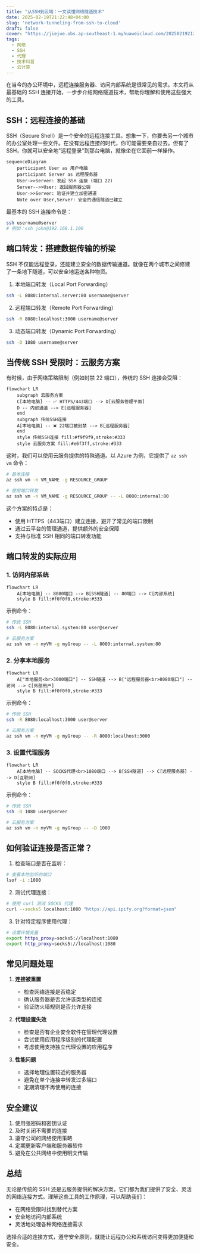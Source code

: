 ```yaml
---
title: "从SSH到云端：一文读懂网络隧道技术"
date: 2025-02-19T21:22:48+04:00
slug: 'network-tunneling-from-ssh-to-cloud'
draft: false
cover: "https://jiejue.obs.ap-southeast-1.myhuaweicloud.com/20250219212606569.webp"
tags:
  - 网络
  - SSH
  - 代理
  - 技术科普
  - 云计算
---
```


在当今的办公环境中，远程连接服务器、访问内部系统是很常见的需求。本文将从最基础的 SSH 连接开始，一步步介绍网络隧道技术，帮助你理解和使用这些强大的工具。

<!--more-->

## SSH：远程连接的基础

SSH（Secure Shell）是一个安全的远程连接工具。想象一下，你要去另一个城市的办公室处理一些文件。在没有远程连接的时代，你可能需要亲自过去。但有了 SSH，你就可以安全地\"远程登录\"到那台电脑，就像坐在它面前一样操作。

```mermaid
sequenceDiagram
    participant User as 用户电脑
    participant Server as 远程服务器
    User->>Server: 发起 SSH 连接 (端口 22)
    Server-->>User: 返回服务器公钥
    User->>Server: 验证并建立加密通道
    Note over User,Server: 安全的通信隧道已建立
```

最基本的 SSH 连接命令是：
```bash
ssh username@server
# 例如：ssh john@192.168.1.100
```

## 端口转发：搭建数据传输的桥梁

SSH 不仅能远程登录，还能建立安全的数据传输通道。就像在两个城市之间修建了一条地下隧道，可以安全地运送各种物资。

1. 本地端口转发（Local Port Forwarding）
```bash
ssh -L 8080:internal.server:80 username@server
```

2. 远程端口转发（Remote Port Forwarding）
```bash
ssh -R 8080:localhost:3000 username@server
```

3. 动态端口转发（Dynamic Port Forwarding）
```bash
ssh -D 1080 username@server
```

## 当传统 SSH 受限时：云服务方案

有时候，由于网络策略限制（例如封禁 22 端口），传统的 SSH 连接会受阻：

```mermaid
flowchart LR
    subgraph 云服务方案
    C[本地电脑] -- ✅ HTTPS/443端口 --> D[云服务管理平面]
    D -- 内部通道 --> E[远程服务器]
    end
    subgraph 传统SSH连接
    A[本地电脑] -- ❌ 22端口被封禁 --> B[远程服务器]
    end
    style 传统SSH连接 fill:#f9f9f9,stroke:#333
    style 云服务方案 fill:#e6f3ff,stroke:#333
```

这时，我们可以使用云服务提供的特殊通道。以 Azure 为例，它提供了 `az ssh vm` 命令：

```bash
# 基本连接
az ssh vm -n VM_NAME -g RESOURCE_GROUP

# 使用端口转发
az ssh vm -n VM_NAME -g RESOURCE_GROUP -- -L 8080:internal:80
```

这个方案的特点是：
- 使用 HTTPS（443端口）建立连接，避开了常见的端口限制
- 通过云平台的管理通道，提供额外的安全保障
- 支持与标准 SSH 相同的端口转发功能

## 端口转发的实际应用

### 1. 访问内部系统
```mermaid
flowchart LR
    A[本地电脑] -- 8080端口 --> B[SSH隧道] -- 80端口 --> C[内部系统]
    style B fill:#f0f0f0,stroke:#333
```

示例命令：
```bash
# 传统 SSH
ssh -L 8080:internal.system:80 user@server

# 云服务方案
az ssh vm -n myVM -g myGroup -- -L 8080:internal.system:80
```

### 2. 分享本地服务
```mermaid
flowchart LR
    A["本地服务<br>3000端口"] -- SSH隧道 --> B["远程服务器<br>8080端口"] -- 访问 --> C[外部用户]
    style B fill:#f0f0f0,stroke:#333
```

示例命令：
```bash
# 传统 SSH
ssh -R 8080:localhost:3000 user@server

# 云服务方案
az ssh vm -n myVM -g myGroup -- -R 8080:localhost:3000
```

### 3. 设置代理服务
```mermaid
flowchart LR
    A[本地电脑] -- SOCKS代理<br>1080端口 --> B[SSH隧道] --> C[远程服务器] --> D[互联网]
    style B fill:#f0f0f0,stroke:#333
```

示例命令：
```bash
# 传统 SSH
ssh -D 1080 user@server

# 云服务方案
az ssh vm -n myVM -g myGroup -- -D 1080
```

## 如何验证连接是否正常？

1. 检查端口是否在监听：
```bash
# 查看本地监听的端口
lsof -i :1080
```

2. 测试代理连接：
```bash
# 使用 curl 测试 SOCKS 代理
curl --socks5 localhost:1080 "https://api.ipify.org?format=json"
```

3. 针对特定程序使用代理：
```bash
# 设置环境变量
export https_proxy=socks5://localhost:1080
export http_proxy=socks5://localhost:1080
```

## 常见问题处理

1. **连接被重置**
   - 检查网络连接是否稳定
   - 确认服务器是否允许该类型的连接
   - 验证防火墙规则是否允许连接

2. **代理设置失效**
   - 检查是否有企业安全软件在管理代理设置
   - 尝试使用应用程序级别的代理配置
   - 考虑使用支持独立代理设置的应用程序

3. **性能问题**
   - 选择地理位置较近的服务器
   - 避免在单个连接中转发过多端口
   - 定期清理不再使用的连接

## 安全建议

1. 使用强密码和密钥认证
2. 及时关闭不需要的连接
3. 遵守公司的网络使用策略
4. 定期更新客户端和服务器软件
5. 避免在公共网络中使用明文传输

## 总结

无论是传统的 SSH 还是云服务提供的解决方案，它们都为我们提供了安全、灵活的网络连接方式。理解这些工具的工作原理，可以帮助我们：
- 在网络受限时找到替代方案
- 安全地访问内部系统
- 灵活地处理各种网络连接需求

选择合适的连接方式，遵守安全原则，就能让远程办公和系统访问变得更加便捷和安全。
